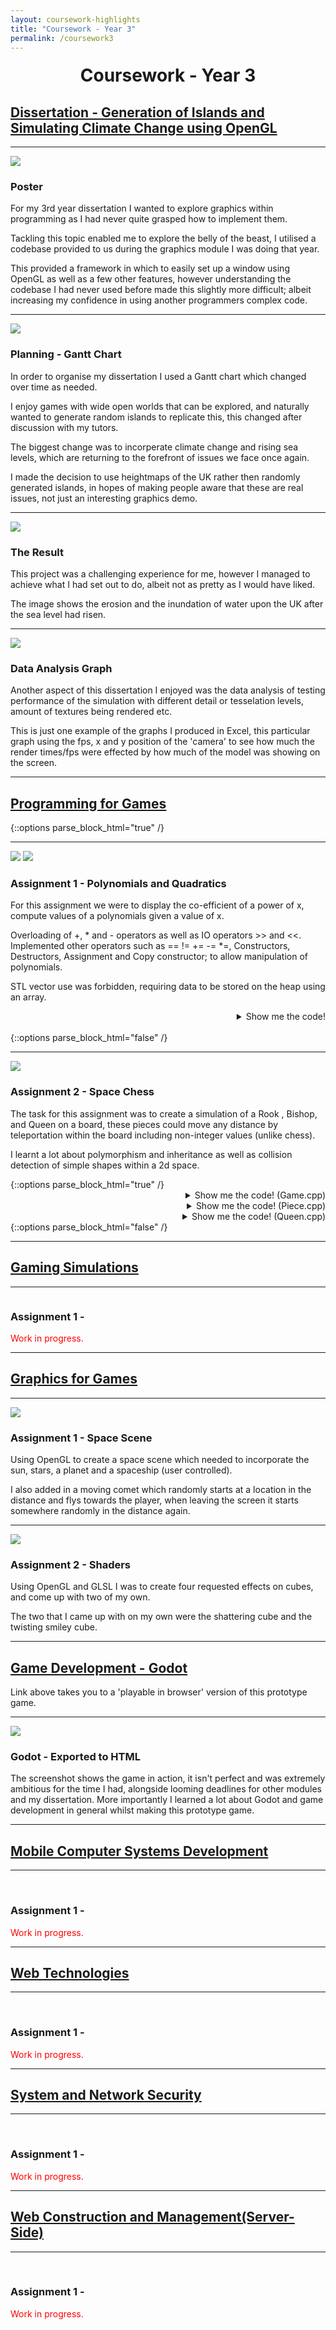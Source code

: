 ```yaml
---
layout: coursework-highlights
title: "Coursework - Year 3"
permalink: /coursework3
---
```


<h1 style="text-align:center;margin-top:20px;">Coursework - Year 3</h1>
<div class="row">

<h2><a href="https://www.ncl.ac.uk/module-catalogue/module.php?code=CSC3095">Dissertation - Generation of Islands and Simulating Climate Change using OpenGL</a></h2>
<hr>
</div>

<div class="row">
	<div class="col-xs-6">
		<img class="enlarge" src="/img/coursework/DissertationPoster.png" style="max-width:90%;max-height:350px">
	</div>
	<div class="col-xs-6">
		<h3>Poster</h3>
		<p>For my 3rd year dissertation I wanted to explore graphics within programming as I had never quite grasped how to implement them.</p>
		<p>Tackling this topic enabled me to explore the belly of the beast, I utilised a codebase provided to us during the graphics module I was doing that year.</p>
		<p>This provided a framework in which to easily set up a window using OpenGL as well as a few other features, however understanding the codebase I had never used before made this slightly more difficult; albeit increasing my confidence in using another programmers complex code.</p>
	</div>
</div>
<div class="row">
	<hr>
	<div class="col-xs-6">
		<img class="enlarge" src="/img/coursework/DissGantt.png" style="max-width:90%;max-height:350px">
	</div>
	<div class="col-xs-6">
		<h3>Planning - Gantt Chart</h3>
		<p>In order to organise my dissertation I used a Gantt chart which changed over time as needed.</p>
		<p>I enjoy games with wide open worlds that can be explored, and naturally wanted to generate random islands to replicate this, this changed after discussion with my tutors.</p>
		<p> The biggest change was to incorperate climate change and rising sea levels, which are returning to the forefront of issues we face once again.</p>
		<p>I made the decision to use heightmaps of the UK rather then randomly generated islands, in hopes of making people aware that these are real issues, not just an interesting graphics demo.</p>
	</div>
</div>
<div class="row">
	<hr>
	<div class="col-xs-6">
		<img class="enlarge" src="/img/coursework/DissErosion.png" style="max-width:90%;max-height:350px">
	</div>
	<div class="col-xs-6">
		<h3>The Result</h3>
		<p>This project was a challenging experience for me, however I managed to achieve what I had set out to do, albeit not as pretty as I would have liked.</p>
		<p>The image shows the erosion and the inundation of water upon the UK after the sea level had risen.</p>
	</div>

</div>

<div class="row">
	<hr>
	<div class="col-xs-6">
		<img class="enlarge" src="/img/coursework/DissertationGraph.png" style="max-width:90%;max-height:350px">
	</div>
	<div class="col-xs-6">
		<h3>Data Analysis Graph</h3>
		<p>Another aspect of this dissertation I enjoyed was the data analysis of testing performance of the simulation with different detail or tesselation levels, amount of textures being rendered etc.</p>
		<p>This is just one example of the graphs I produced in Excel, this particular graph using the fps, x and y position of the 'camera' to see how much the render times/fps were effected by how much of the model was showing on the screen.</p>
	</div>
</div>
<div class="row">
  <hr>
  <h2><a href="https://www.ncl.ac.uk/module-catalogue/module.php?code=CSC3221">Programming for Games</a></h2>
</div>
{::options parse_block_html="true" /}
<div class="row">
<hr>
<div class="row">
<div class="col-xs-6">
<img class="enlarge" src="/img/coursework/QuadTest.png" style="max-width:90%;max-height=350px">
<img class="enlarge" src="/img/coursework/PolyTest.png" style="max-width:90%;max-height=350px">
</div>
<div class="col-xs-6">
<h3>Assignment 1 - Polynomials and Quadratics</h3>
<p>For this assignment we were to display the co-efficient of a power of x, compute values of a polynomials given a value of x.</p>
<p>Overloading of +, * and - operators as well as IO operators >> and <<. Implemented other operators such as == != += -= *=, Constructors, Destructors, Assignment and Copy constructor; to allow manipulation of polynomials.</p>
<p>STL vector use was forbidden, requiring data to be stored on the heap using an array.</p>
</div>
</div>
<div class="row">
<details><summary markdown="span" style="text-align:right">Show me the code!</summary>
	
```cpp
/*
Polynomial.cpp
Author: Steven Kirby
Student Number: 160275779
Date: 11/7/2018
*/

#include "Polynomial.h"

//class variables
int arraySize;
int* polyArray = nullptr;

//constructors
Polynomial::Polynomial(string poly)
{
	//get the array size by using the highest power and adding 1 for power(0) to make a array on the heap of the correct size
	arraySize = FindHighestPower(poly) + 1;
	polyArray = new int[arraySize];

	//zero the array for missing powers ( short form polynomials )
	FillArrayWithZero(*this);

	//add the coefficients in the right powers in the array
	FindCoefficients(poly);

}

Polynomial::Polynomial()
{

}

//copy constructor
Polynomial::Polynomial(const Polynomial &copy)
{
	arraySize = copy.arraySize;
	polyArray = new int[copy.arraySize];
	for (int i = 0; i < copy.arraySize; i++) {
		polyArray[i] = copy.polyArray[i];
	}
}

//destructor
Polynomial::~Polynomial()
{
	//delete array and null the pointer
	delete [] polyArray; 
	polyArray = nullptr;
}

//method to find the highest power of a polynomial(assuming its ordered) to get a correct size for an array
int Polynomial::FindHighestPower(string poly)
{
	istringstream iss(poly);
	int coeff = 0;
	char x;
	char pow;
	int highestPower = 0;

	//parts of the string stream are fed into the variables
	iss >> coeff >> x >> pow >> highestPower;

	//when the string reads like 5x + 2, + gets taken into pow rather then ^ 
	if (pow == '+') {
		return 1;
	}
	return highestPower;
}

//method to fill the array with zeros
void Polynomial::FillArrayWithZero(Polynomial &poly) {

	for (int i = 0; i < poly.arraySize; i++)
	{
		poly.polyArray[i] = 0;
	}
}

//method to find the coeffecients of a polynomial, using the highest power available out of the string to only fill the correct array values
void Polynomial::FindCoefficients(string poly)
{
	string delim = " + ";


	size_t pos = 0;
	int i;
	do {
		//as with quadratic 
		pos = poly.find(delim);
		char *cstr = &poly[0];

		//this finds the correct place to put the coefficient in the array
		i = FindHighestPower(poly);

		//as with quadratic
		polyArray[i] = atoi(cstr);
		poly.erase(0, pos + delim.length());

	} while (pos != string::npos);



}

//method returns coefficient of specified power
int Polynomial::FindCoefficientOfPower(int power)
{
	return polyArray[power];
}

//method to work out the value of a polynomial given an x value
double Polynomial::ValueOfX(double x)
{
	double z = 0.0f;

	//loops through the array and uses math pow function to calculate this (coefficent * x^i)
	for (int i = 0; i < arraySize; i++) {
		z += polyArray[i] * pow(x, i);
	}
	return z;
}


Polynomial Polynomial::operator+(Polynomial polyRHS)
{
	//same as quadratic except allows for different size arrays with different powers
	Polynomial addedPolys;
	addedPolys = *this;
	
	//ternary operator which chooses the biggest array as this is what will be able to accomodate any sums with + or - 
	int newarraysize = (arraySize > polyRHS.arraySize) ? arraySize : polyRHS.arraySize;

	addedPolys.arraySize = newarraysize;
	addedPolys.polyArray = new int[newarraysize];
	FillArrayWithZero(addedPolys);

	for (int i = 0; i < arraySize; i++) {
		addedPolys.polyArray[i] += this->polyArray[i];
	}
	for (int i = 0; i < polyRHS.arraySize; i++) {
		addedPolys.polyArray[i] += polyRHS.polyArray[i];
	}

	return Polynomial(addedPolys);
}

//same as + operator but - operator
Polynomial Polynomial::operator-(Polynomial polyRHS)
{
	Polynomial subtractedPolys;
	subtractedPolys = *this;
	int newarraysize = (arraySize > polyRHS.arraySize) ? arraySize : polyRHS.arraySize;
	subtractedPolys.arraySize = newarraysize;
	subtractedPolys.polyArray = new int[newarraysize];
	FillArrayWithZero(subtractedPolys);

	//add the left hand side then take away the right hand side
	for (int i = 0; i < arraySize; i++) {
		subtractedPolys.polyArray[i] += this->polyArray[i];
	}
	for (int i = polyRHS.arraySize-1; i >= 0; i--) {
		subtractedPolys.polyArray[i] -= polyRHS.polyArray[i];

		//required to remove any powers that are lost ( see == overload )
		if (subtractedPolys.polyArray[i] == 0 && i == (subtractedPolys.arraySize -1)) {
			subtractedPolys.arraySize--;
		}
	}
	return Polynomial(subtractedPolys);
}

bool operator==(const Polynomial & polyLHS, const Polynomial & polyRHS)
{
	//if the array sizes are different they cant be equal(due to removal of 0 coefficient powers above highest power in subtraction method)
	if (polyLHS.arraySize != polyRHS.arraySize) {
		return false;
	}

	//check each power as with quadratic, if one is not the same return false immediately
	for (int i = 0; i < polyLHS.arraySize; i++)
	{
		if (polyLHS.polyArray[i] == polyRHS.polyArray[i]) {
			continue;
		}
		else {
			return false;
		}
	}
	return true;
}

//reverse of ==
bool operator!=(const Polynomial& polyLHS, const Polynomial& polyRHS)
{

	if (polyLHS.arraySize != polyRHS.arraySize) {
		return true;
	}

	for (int i = 0; i < polyLHS.arraySize; i++)
	{
		if (polyLHS.polyArray[i] == polyRHS.polyArray[i]) {
			continue;
		}
		else {
			return true;
		}
	}
	return false;
}


//calls the + operator
Polynomial& Polynomial::operator+=(Polynomial & polyRHS)
{
	*this = *this + polyRHS;

	return *this;
}

//calls the - operator
Polynomial& Polynomial::operator-=(Polynomial & polyRHS)
{
	*this = *this - polyRHS;

	return *this;
}


ostream & operator<<(ostream & out, const Polynomial &poly)
{
	//start from the highest power
	int i = poly.arraySize - 1;

	//loop through each power adding the string to the out stream
	for (i; i > 0; i--)
	{
		out << "Power(" << i << ") Coefficient: " << poly.polyArray[i] << ", ";
	}
	//if last coefficient dont print a comma
	out << "Power(" << i << ") Coefficient: " << poly.polyArray[i];
	return out;
}

istream &operator>>(istream &in, Polynomial &poly)
{
	//take the whole string in and save in polyString
	string polyString;
	getline(in, polyString);

	//reassign the values of arraySize based on newly input string
	poly.arraySize = poly.FindHighestPower(polyString) + 1;

	//zero array again as new data locations could be being accessed
	poly.FillArrayWithZero(poly);
	poly.FindCoefficients(polyString);

	return in;
}

Polynomial Polynomial::operator=(Polynomial polyRHS)
{
	//assignment of data
	arraySize = polyRHS.arraySize;
	polyArray = new int[polyRHS.arraySize];
	for (int i = 0; i < polyRHS.arraySize; i++) {
		polyArray[i] = polyRHS.polyArray[i];
	}
	return *this;
}

Polynomial Polynomial::operator*(Polynomial polyRHS)
{

	//new polynomial to store the multiplied polynomial values
	Polynomial multipliedPoly;

	//always end up with this size
	int newarraysize = arraySize + polyRHS.arraySize - 1;
	multipliedPoly.arraySize = newarraysize;
	multipliedPoly.polyArray = new int[newarraysize];

	FillArrayWithZero(multipliedPoly);

	//loop through each array of coefficients multiplying one with each other
	for (int i = 0; i < arraySize; i++) {
		for (int j = 0; j < polyRHS.arraySize; j++) {
			// += allows combining of like terms without an additional method 
			multipliedPoly.polyArray[i + j] += polyRHS.polyArray[j] * polyArray[i];
		}
	}


	return Polynomial(multipliedPoly);
}

// calls the * operator
Polynomial & Polynomial::operator*=(Polynomial & polyRHS)
{

	*this = *this * polyRHS;

	return *this;
}
```

</details>
<br/>
</div>
</div>
{::options parse_block_html="false" /}
<div class="row">
  <hr>
  <div class="col-xs-6">
    <img class="enlarge" src="/img/coursework/SpaceChess.png" style="max-width:90%;max-height=350px">
  </div>
  <div class="col-xs-6">
	  <h3>Assignment 2 - Space Chess</h3>
	  <p>The task for this assignment was to create a simulation of a Rook , Bishop, and Queen on a board, these pieces could move any distance by teleportation within the board including non-integer values (unlike chess).</p>
	  <p>I learnt a lot about polymorphism and inheritance as well as collision detection of simple shapes within a 2d space.</p>
  </div>
</div>
{::options parse_block_html="true" /}
<div class="row">
<details><summary markdown="span" style="text-align:right">Show me the code! (Game.cpp)</summary>

```cpp

/**
Space Chess, Game.cpp
Purpose: Test Space Chess

@author Steven Kirby
@date 07/12/18
*/

#include "Piece.h"
#include "Queen.h"
#include "Bishop.h"
#include "Rook.h"
#include <time.h>
#include <iostream>
#include <vector>
#include <string>


using namespace std;

int main() {

	const int MAX_TURNS = 1000;
	const int PIECE_QUANTITY = 5;

	//counter for how many turns has been had
	int turns = 0;

	//total scores{Rook, Bishop, Queen}
	int piecesScore[] = {0,0,0};

	vector<Piece*> pieces;

	//random seed
	srand(time(NULL));
	
	// For loop creates PIECE_QUANTITY of each piece and places the pointer to the piece in the vector pieces 
	for (int i = 0; i < PIECE_QUANTITY; i++) {
		Piece* p1 = new Rook;
		Piece* p2 = new Queen;
		Piece* p3 = new Bishop;

		pieces.emplace_back(p1);
		pieces.emplace_back(p2);
		pieces.emplace_back(p3);
	}

	// Runs whilst there is more then 1 piece and we havent exceeded MAX_TURNS
	while (pieces.size() > 1 && turns < MAX_TURNS) {

		// Move each piece in turn
		for (int i = 0; i < pieces.size(); i++) {
			pieces[i]->Move();

			// Check if this piece has collided with all other pieces, if it has add to total score for this piece type, and call deconstructor for other piece that was "captured" and remove from vector
			for (int j = 0; j < pieces.size(); j++) {
				if (pieces[i]->CheckCollision(pieces[j]) == true) {
					pieces[i]->AddScore(piecesScore);
					pieces[j]->~Piece();
					pieces.erase(pieces.begin() + j);

					// Move onto next piece as shouldnt capture more then 1 piece each turn
					break;
				}
			}	
			
		}
		turns++;
	}


	// Print totals information
	cout << endl << "Turns taken by each piece:" << turns << endl;
	cout << "The Rook Pieces took " << piecesScore[0] << " in Total." << endl;
	cout << "The Bishop Pieces took " << piecesScore[1] << " in Total." << endl;
	cout << "The Queen Pieces took " << piecesScore[2] << " in Total." << endl;

	// Stop program from ending automatically, and allow user to exit
	cout << endl << "Press enter to exit: ";
	cin.ignore();
}


```
	
</details>
<details><summary markdown="span" style="text-align:right">Show me the code! (Piece.cpp)</summary>

```cpp

/**
Space Chess, Piece.cpp
Purpose: Abstract Chess Piece type

@author Steven Kirby
@date 07/12/18
*/

#include <string>
#include "Piece.h"
#include <iostream>
#include <algorithm>



//Limit the shapes
enum class shape { circle, square };

//Shorten main body of code when printing information using a info function with limited options
enum class info { p_position, p_symbol, e_collision, p_score };


/**
	Piece constructor, assigns shape based on symbol it recieves and assigns a random x,y position within the grid
	@param sym takes in a representative symbol of a piece type
*/
Piece::Piece(char sym)
{

	this->symbol = sym;
	
	//if its a rook, its a square shape, else its a circle shape
	this->shape = (this->symbol == 'R' ? square : circle);

	this->xpos = (float(rand()) / (float(RAND_MAX)) * GRID_X) ;
	this->ypos = (float(rand()) /  (float(RAND_MAX)) * GRID_Y) ;
}

/**
	Destructor frees memory taken by this piece when it is captured
*/
Piece::~Piece()
{
	free(this);
}

/**
	Clamp implementation, keep value between these params
	@param n value being tested
	@param lower the lower bound
	@param upper the upper bound
*/
float Piece::Clamp(float n, float lower, float upper) {
	return std::max(lower, std::min(n, upper));
}

/**
	Function that takes in a enum value and either 1 or 2 pieces to display information about
	@param req Request information
	@param piece Chess piece
	@param other Required for e_collison, 2nd Chess Piece

*/
string Piece::Info(Piece::info req, Piece* piece, Piece* other) {
	//p for position, e for event, i for information
	string str;

	switch (req) {
	case Piece::info::p_position:
		str = "(" + to_string(piece->xpos) + "," + to_string(piece->ypos) + ")";
		return str;
	case Piece::info::p_symbol:
		str = piece->symbol;
		return str;
	case Piece::info::e_collision:
		str = Info(Piece::p_symbol, piece) + " at position " + Info(Piece::p_position, piece) + " collided with " + Info(Piece::p_symbol, other) + " at position " + Info(Piece::p_position, other);
		return str;
	case Piece::info::p_score:
		str = "This piece has taken " + to_string(piece->takes) + " pieces";
		return str;
	default:
		return "ERROR";
	};
}



/**
	Method to check whether this piece collides with another
	@param other The other piece to check
*/
bool Piece::CheckCollision(Piece * other)
{
	//cout << "checking" << endl;
	if (this == other) {
		return false;
	}

	/*	Switch case checks what shape is colliding with what, it has the form
	circle(this)
	|  |
	|  ---circle(other)
	|  |
	|  ---square(other)
	|  |
	|  ---default;
	|
	square(this)
	|  |
	|  ---circle(other)
	|  |
	|  ---square(other)
	|  |
	|  ---default;
	|
	default;
	*/
	switch (this->shape) {
	case circle: {
		switch (other->shape) {
		case circle: {
			//SOHCAHTOA ( a^2 + b^2 = c^2)
			//Difference of x positions squared + Difference of y positions squared < Radius1 + Radius2 (same for these) squared
			if (fabs(((this->xpos - other->xpos) * (this->xpos - other->xpos)) + ((this->ypos - other->ypos) * (this->ypos - other->ypos))) < ((this->RADIUS + other->RADIUS) * (this->RADIUS + other->RADIUS))) {
				cout << Info(e_collision, this, other) << endl;
				return true;
			}
			return false;
			break;
		}
		case square: {

			//Clamp returns the max value between (other->xpos) and (minimum between other->xpos + side length or this->xpos)  
			float deltaX = this->xpos - Clamp(this->xpos, other->xpos, other->xpos + SIDE);
			float deltaY = this->ypos - Clamp(this->ypos, other->ypos, other->ypos + SIDE);

			//SOHCAHTOA again
			if (((deltaX * deltaX) + (deltaY*deltaY)) < (this->RADIUS * this->RADIUS)) {
				cout << Info(e_collision, this, other) << endl;
				return true;
			}
			return false;
			break;
		}
		default: {
			return false;
			break;
		}
		}
		return false;
		break;
	} // end of this == circle case

	case square: {
		switch (other->shape) {
		case circle: {
			//as above
			float deltaX = other->xpos - Clamp(other->xpos, this->xpos, this->xpos + SIDE);
			float deltaY = other->ypos - Clamp(other->ypos, this->ypos, this->ypos + SIDE);

			if (((deltaX * deltaX) + (deltaY*deltaY)) < (other->RADIUS * other->RADIUS)) {
				cout << Info(e_collision, this, other) << endl;
				return true;
			}
			return false;
			break;
		}
		case square: {

			//find the minimum and maximum x and y values
			float x1Min = this->xpos - (SIDE / 2);
			float y1Min = this->ypos - (SIDE / 2);
			float x1Max = this->xpos + (SIDE / 2);
			float y1Max = this->ypos + (SIDE / 2);
			float x2Min = other->xpos - (SIDE / 2);
			float y2Min = other->ypos - (SIDE / 2);
			float x2Max = other->xpos + (SIDE / 2);
			float y2Max = other->ypos + (SIDE / 2);

			//if one rectangle is to the left of the other completely then they haven't collided
			if (x1Min > x2Max || x1Max < x2Min) {
				return false;
			}
			//if one rectangle is above the other completely then they haven't collided
			else if (y1Min > y2Max || y1Max < y2Min) {
				return false;
			}
			//Must of collided so return true;
			else {
				cout << Info(e_collision, this, other) << endl;
				return true;
			}
			return false;
			break;
		}
		}
		return false;
		break;
	} // end of this == square case

	default: {
		return false;
		break;
	}
	} // end of switch
	
	
}

/**
	Adds a score to individual piece takes and displays how many pieces this piece has taken
	@param pieceScore Needs to be passed for derivitives to take in the array
*/
void Piece::AddScore(int pieceScore[])
{
	this->takes += 1;
	cout << Info(p_score, this) << endl;
}

```
	
</details>
<details><summary markdown="span" style="text-align:right">Show me the code! (Queen.cpp)</summary>

```cpp

/**
Space Chess, Queen.cpp
Purpose: A Queen Chess Piece type

@author Steven Kirby
@date 07/12/18
*/

#include "Queen.h"

/**
Calls Piece constructor with 'Q' symbol
*/
Queen::Queen() : Piece('Q')
{
	
}


Queen::~Queen()
{

}

/**
	Adds to total score of Queen pieces (hard coded) and adds to each pieces individual takes
	@param pieceScore array of total scores for pieces
*/
void Queen::AddScore(int pieceScore[]) {
	Piece::AddScore(pieceScore);
	pieceScore[2] += 1;
}

/**
	Queen can randomly move diagonally in either of 4 directions with equal distance moved x and y (direction can vary)like a bishop or like
	a rook can also randomly move horizontally or vertically in any of 4 directions 
*/
void Queen::Move()
{
	//Random whether going to be like a rook or like a bishop this move
	bool diagOrStr = rand() % 2;

	if (diagOrStr) {

		//see Bishop Move()
		float dis;
		int dir;
		dis = (float(rand()) / float(RAND_MAX)) * MAX_DISTANCE;
		dis = (dis == 0.0f) ? 0.1f : dis;
			
		do {	
			dir = (rand() % 2);
			dir = (dir == 0) ? -1 : 1;
		} while ((dir == 1) ? (dis + xpos) > GRID_X : (-dis + xpos) < 0);
			xpos = Clamp((dis * dir) + xpos, 0.0f, GRID_X);
		do {
			dir = (rand() % 2);
			dir = (dir == 0) ? -1 : 1;
		} while ((dir == 1) ? (dis + ypos) > GRID_Y : (-dis + ypos) < 0);
			ypos = Clamp((dis * dir) + ypos, 0.0f, GRID_Y);
		
	}
	else {

		//see Rook Move()
		float dis;
		bool dir = rand() % 2;
		do {	
			dis = ((float(rand()) / float(RAND_MAX)) * (MAX_DISTANCE + MAX_DISTANCE)) - MAX_DISTANCE;
			dis = (dis == 0.0f) ? 0.1f : dis;
		} while ((dir) ? (dis + xpos) < 0 || (dis + xpos) > GRID_X : (dis + ypos) < 0 || (dis + ypos) > GRID_Y);

		if (dir) {
			xpos = Clamp(dis + xpos, 0.0f, GRID_X);
		}
		else {
			ypos = Clamp(dis + ypos, 0.0f, GRID_Y);
		}
	}
	
}

```
	
</details>
{::options parse_block_html="false" /}
<div class="row">
  <hr>
  <h2><a href="https://www.ncl.ac.uk/module-catalogue/module.php?code=CSC3222">Gaming Simulations</a></h2>
</div>
<div class="row">
  <hr>
  <div class="col-xs-6">
    <img class="enlarge" src="" style="max-width:90%" max-height="350">
  </div>
  <div class="col-xs-6">
    <h3>Assignment 1 - </h3>
    <p style="color:red">Work in progress.</p>
  </div>
</div>
<div class="row">
  <hr>
  <h2><a href="https://www.ncl.ac.uk/module-catalogue/module.php?code=CSC3223">Graphics for Games</a></h2>
</div>
<div class="row">
	<hr>
	<div class="col-xs-6">
		<img class="enlarge" src="/img/coursework/GraphicsCW.png" style="max-width:90%;max-height:350px">
	</div>
	<div class="col-xs-6">
		<h3>Assignment 1 - Space Scene</h3>
		<p>Using OpenGL to create a space scene which needed to incorporate the sun, stars, a planet and a spaceship (user controlled).</p>
		<p>I also added in a moving comet which randomly starts at a location in the distance and flys towards the player, when leaving the screen it starts somewhere randomly in the distance again.</p>
	</div>
</div>
<div class="row">
	<hr>
	<div class="col-xs-6">
		<img class="enlarge" src="/img/coursework/GraphicsCW2.png" style="max-width:90%;max-height:350px">
	</div>
	<div class="col-xs-6">
		<h3>Assignment 2 - Shaders</h3>
		<p>Using OpenGL and GLSL I was to create four requested effects on cubes, and come up with two of my own.</p>
		<p>The two that I came up with on my own were the shattering cube and the twisting smiley cube.</p>
	</div>
	
</div>
<div class="row">
	<hr>
	<h2><a href="https://steve-kirby.github.io/game/TheEmpyreanTreasure.html">Game Development - Godot</a></h2>
	<p>Link above takes you to a 'playable in browser' version of this prototype game.</p>
<hr>
</div>
<div class="row">
	<div class="col-xs-6">
		<img class="enlarge" src="/img/coursework/GameDevelopment.png" style="max-width:90%;max-height:350px">
	</div>
	<div class="col-xs-6">
		<h3>Godot - Exported to HTML</h3>
		<p>The screenshot shows the game in action, it isn't perfect and was extremely ambitious for the time I had, alongside looming deadlines for other modules and my dissertation. More importantly I learned a lot about Godot and game development in general whilst making this prototype game.</p>
	</div>
</div>
<div class="row">
  <hr>
  <h2><a href="https://www.ncl.ac.uk/module-catalogue/module.php?code=CSC3122">Mobile Computer Systems Development</a></h2>
</div>
<div class="row">
  <hr>
  <div class="col-xs-6">
    <img src="" style="max-width:90%" max-height="350"><br><br>
  </div>
  <div class="col-xs-6">
    <h3>Assignment 1 - </h3>
    <p style="color:red">Work in progress.</p>
  </div>
</div>
<div class="row">
  <hr>
  <h2><a href="https://www.ncl.ac.uk/module-catalogue/module.php?code=CSC3123">Web Technologies</a></h2>
</div>
<div class="row">
  <hr>
  <div class="col-xs-6">
    <img class="enlarge" src="" style="max-width:90%" max-height="350"><br><br>
  </div>
  <div class="col-xs-6">
    <h3>Assignment 1 - </h3>
    <p style="color:red">Work in progress.</p>
  </div>
</div>
<div class="row">
  <hr>
  <h2><a href="https://www.ncl.ac.uk/module-catalogue/module.php?code=CSC3124">System and Network Security</a></h2>
</div>
<div class="row">
  <hr>
  <div class="col-xs-6">
    <img class="enlarge" src="" style="max-width:90%" max-height="350"><br><br>
  </div>
  <div class="col-xs-6">
    <h3>Assignment 1 - </h3>
    <p style="color:red">Work in progress.</p>
  </div>
</div>
<div class="row">
  <hr>
  <h2><a href="https://www.ncl.ac.uk/module-catalogue/module.php?code=CSC3123">Web Construction and Management(Server-Side)</a></h2>
</div>
<div class="row">
  <hr>
  <div class="col-xs-6">
    <img class="enlarge" src="" style="max-width:90%" max-height="350"><br><br>
  </div>
  <div class="col-xs-6">
    <h3>Assignment 1 - </h3>
    <p style="color:red">Work in progress.</p>
  </div>
</div>
